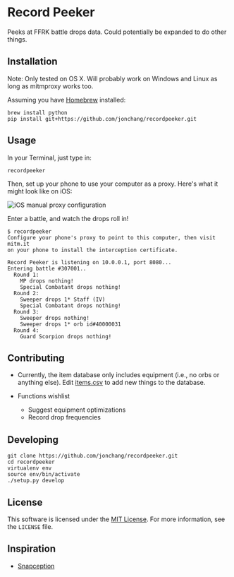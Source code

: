 # Record Peeker

Peeks at FFRK battle drops data. Could potentially be expanded to do other things.

## Installation

Note: Only tested on OS X. Will probably work on Windows and Linux as long as mitmproxy works too.

Assuming you have [Homebrew](http://brew.sh) installed:

```
brew install python
pip install git+https://github.com/jonchang/recordpeeker.git
```

## Usage

In your Terminal, just type in:

```
recordpeeker
```

Then, set up your phone to use your computer as a proxy. Here's what it might look like on iOS:

![iOS manual proxy configuration](https://mitmproxy.org/doc/screenshots/ios-manual.png)

Enter a battle, and watch the drops roll in!

```
$ recordpeeker
Configure your phone's proxy to point to this computer, then visit mitm.it
on your phone to install the interception certificate.

Record Peeker is listening on 10.0.0.1, port 8080...
Entering battle #307001..
  Round 1:
    MP drops nothing!
    Special Combatant drops nothing!
  Round 2:
    Sweeper drops 1* Staff (IV)
    Special Combatant drops nothing!
  Round 3:
    Sweeper drops nothing!
    Sweeper drops 1* orb id#40000031
  Round 4:
    Guard Scorpion drops nothing!
```

## Contributing

* Currently, the item database only includes equipment (i.e., no orbs or anything else). Edit [items.csv](https://github.com/jonchang/recordpeeker/blob/master/recordpeeker/data/items.csv) to add new things to the database.

* Functions wishlist
    * Suggest equipment optimizations
    * Record drop frequencies

## Developing

```
git clone https://github.com/jonchang/recordpeeker.git
cd recordpeeker
virtualenv env
source env/bin/activate
./setup.py develop
```

## License

This software is licensed under the [MIT License](http://choosealicense.com/licenses/mit/). For more information, see the `LICENSE` file.

## Inspiration

* [Snapception](https://github.com/thebradbain/snapception/)

